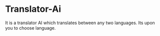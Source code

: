# Translator-Ai
It is a translator AI which translates between any two languages. Its upon you to choose language.
